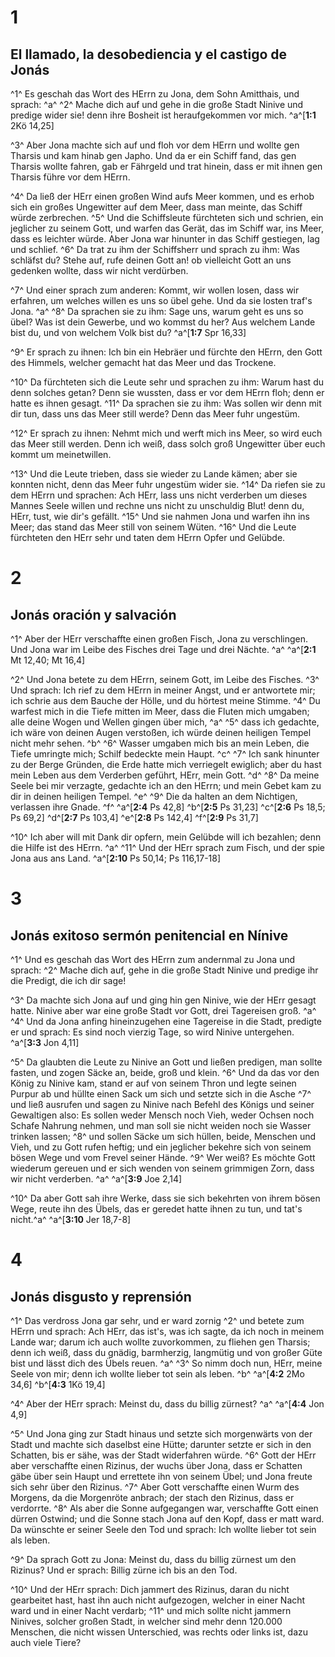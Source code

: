 # 1
## El llamado, la desobediencia y el castigo de Jonás
^1^ Es geschah das Wort des HErrn zu Jona, dem Sohn Amitthais, und sprach: ^a^ ^2^ Mache dich auf und gehe in die große Stadt Ninive und predige wider sie! denn ihre Bosheit ist heraufgekommen vor mich. 
^a^[**1:1** 2Kö 14,25]

^3^ Aber Jona machte sich auf und floh vor dem HErrn und wollte gen Tharsis und kam hinab gen Japho. Und da er ein Schiff fand, das gen Tharsis wollte fahren, gab er Fährgeld und trat hinein, dass er mit ihnen gen Tharsis führe vor dem HErrn. 

^4^ Da ließ der HErr einen großen Wind aufs Meer kommen, und es erhob sich ein großes Ungewitter auf dem Meer, dass man meinte, das Schiff würde zerbrechen. ^5^ Und die Schiffsleute fürchteten sich und schrien, ein jeglicher zu seinem Gott, und warfen das Gerät, das im Schiff war, ins Meer, dass es leichter würde. Aber Jona war hinunter in das Schiff gestiegen, lag und schlief. ^6^ Da trat zu ihm der Schiffsherr und sprach zu ihm: Was schläfst du? Stehe auf, rufe deinen Gott an! ob vielleicht Gott an uns gedenken wollte, dass wir nicht verdürben. 

^7^ Und einer sprach zum anderen: Kommt, wir wollen losen, dass wir erfahren, um welches willen es uns so übel gehe. Und da sie losten traf's Jona. ^a^ ^8^ Da sprachen sie zu ihm: Sage uns, warum geht es uns so übel? Was ist dein Gewerbe, und wo kommst du her? Aus welchem Lande bist du, und von welchem Volk bist du? 
^a^[**1:7** Spr 16,33]

^9^ Er sprach zu ihnen: Ich bin ein Hebräer und fürchte den HErrn, den Gott des Himmels, welcher gemacht hat das Meer und das Trockene. 

^10^ Da fürchteten sich die Leute sehr und sprachen zu ihm: Warum hast du denn solches getan? Denn sie wussten, dass er vor dem HErrn floh; denn er hatte es ihnen gesagt. ^11^ Da sprachen sie zu ihm: Was sollen wir denn mit dir tun, dass uns das Meer still werde? Denn das Meer fuhr ungestüm. 

^12^ Er sprach zu ihnen: Nehmt mich und werft mich ins Meer, so wird euch das Meer still werden. Denn ich weiß, dass solch groß Ungewitter über euch kommt um meinetwillen. 

^13^ Und die Leute trieben, dass sie wieder zu Lande kämen; aber sie konnten nicht, denn das Meer fuhr ungestüm wider sie. ^14^ Da riefen sie zu dem HErrn und sprachen: Ach HErr, lass uns nicht verderben um dieses Mannes Seele willen und rechne uns nicht zu unschuldig Blut! denn du, HErr, tust, wie dir's gefällt. ^15^ Und sie nahmen Jona und warfen ihn ins Meer; das stand das Meer still von seinem Wüten. ^16^ Und die Leute fürchteten den HErr sehr und taten dem HErrn Opfer und Gelübde.

# 2
## Jonás oración y salvación
^1^ Aber der HErr verschaffte einen großen Fisch, Jona zu verschlingen. Und Jona war im Leibe des Fisches drei Tage und drei Nächte. ^a^ 
^a^[**2:1** Mt 12,40; Mt 16,4]

^2^ Und Jona betete zu dem HErrn, seinem Gott, im Leibe des Fisches. ^3^ Und sprach: Ich rief zu dem HErrn in meiner Angst, und er antwortete mir; ich schrie aus dem Bauche der Hölle, und du hörtest meine Stimme. ^4^ Du warfest mich in die Tiefe mitten im Meer, dass die Fluten mich umgaben; alle deine Wogen und Wellen gingen über mich, ^a^ ^5^ dass ich gedachte, ich wäre von deinen Augen verstoßen, ich würde deinen heiligen Tempel nicht mehr sehen. ^b^ ^6^ Wasser umgaben mich bis an mein Leben, die Tiefe umringte mich; Schilf bedeckte mein Haupt. ^c^ ^7^ Ich sank hinunter zu der Berge Gründen, die Erde hatte mich verriegelt ewiglich; aber du hast mein Leben aus dem Verderben geführt, HErr, mein Gott. ^d^ ^8^ Da meine Seele bei mir verzagte, gedachte ich an den HErrn; und mein Gebet kam zu dir in deinen heiligen Tempel. ^e^ ^9^ Die da halten an dem Nichtigen, verlassen ihre Gnade. ^f^ 
^a^[**2:4** Ps 42,8] ^b^[**2:5** Ps 31,23] ^c^[**2:6** Ps 18,5; Ps 69,2] ^d^[**2:7** Ps 103,4] ^e^[**2:8** Ps 142,4] ^f^[**2:9** Ps 31,7]

^10^ Ich aber will mit Dank dir opfern, mein Gelübde will ich bezahlen; denn die Hilfe ist des HErrn. ^a^ ^11^ Und der HErr sprach zum Fisch, und der spie Jona aus ans Land.
^a^[**2:10** Ps 50,14; Ps 116,17-18]

# 3
## Jonás exitoso sermón penitencial en Nínive
^1^ Und es geschah das Wort des HErrn zum andernmal zu Jona und sprach: ^2^ Mache dich auf, gehe in die große Stadt Ninive und predige ihr die Predigt, die ich dir sage! 

^3^ Da machte sich Jona auf und ging hin gen Ninive, wie der HErr gesagt hatte. Ninive aber war eine große Stadt vor Gott, drei Tagereisen groß. ^a^ ^4^ Und da Jona anfing hineinzugehen eine Tagereise in die Stadt, predigte er und sprach: Es sind noch vierzig Tage, so wird Ninive untergehen. 
^a^[**3:3** Jon 4,11]

^5^ Da glaubten die Leute zu Ninive an Gott und ließen predigen, man sollte fasten, und zogen Säcke an, beide, groß und klein. ^6^ Und da das vor den König zu Ninive kam, stand er auf von seinem Thron und legte seinen Purpur ab und hüllte einen Sack um sich und setzte sich in die Asche ^7^ und ließ ausrufen und sagen zu Ninive nach Befehl des Königs und seiner Gewaltigen also: Es sollen weder Mensch noch Vieh, weder Ochsen noch Schafe Nahrung nehmen, und man soll sie nicht weiden noch sie Wasser trinken lassen; ^8^ und sollen Säcke um sich hüllen, beide, Menschen und Vieh, und zu Gott rufen heftig; und ein jeglicher bekehre sich von seinem bösen Wege und vom Frevel seiner Hände. ^9^ Wer weiß? Es möchte Gott wiederum gereuen und er sich wenden von seinem grimmigen Zorn, dass wir nicht verderben. ^a^ 
^a^[**3:9** Joe 2,14]

^10^ Da aber Gott sah ihre Werke, dass sie sich bekehrten von ihrem bösen Wege, reute ihn des Übels, das er geredet hatte ihnen zu tun, und tat's nicht.^a^ 
^a^[**3:10** Jer 18,7-8]

# 4
## Jonás disgusto y reprensión
^1^ Das verdross Jona gar sehr, und er ward zornig ^2^ und betete zum HErrn und sprach: Ach HErr, das ist's, was ich sagte, da ich noch in meinem Lande war; darum ich auch wollte zuvorkommen, zu fliehen gen Tharsis; denn ich weiß, dass du gnädig, barmherzig, langmütig und von großer Güte bist und lässt dich des Übels reuen. ^a^ ^3^ So nimm doch nun, HErr, meine Seele von mir; denn ich wollte lieber tot sein als leben. ^b^ 
^a^[**4:2** 2Mo 34,6] ^b^[**4:3** 1Kö 19,4]

^4^ Aber der HErr sprach: Meinst du, dass du billig zürnest? ^a^ 
^a^[**4:4** Jon 4,9]

^5^ Und Jona ging zur Stadt hinaus und setzte sich morgenwärts von der Stadt und machte sich daselbst eine Hütte; darunter setzte er sich in den Schatten, bis er sähe, was der Stadt widerfahren würde. ^6^ Gott der HErr aber verschaffte einen Rizinus, der wuchs über Jona, dass er Schatten gäbe über sein Haupt und errettete ihn von seinem Übel; und Jona freute sich sehr über den Rizinus. ^7^ Aber Gott verschaffte einen Wurm des Morgens, da die Morgenröte anbrach; der stach den Rizinus, dass er verdorrte. ^8^ Als aber die Sonne aufgegangen war, verschaffte Gott einen dürren Ostwind; und die Sonne stach Jona auf den Kopf, dass er matt ward. Da wünschte er seiner Seele den Tod und sprach: Ich wollte lieber tot sein als leben. 

^9^ Da sprach Gott zu Jona: Meinst du, dass du billig zürnest um den Rizinus? Und er sprach: Billig zürne ich bis an den Tod. 

^10^ Und der HErr sprach: Dich jammert des Rizinus, daran du nicht gearbeitet hast, hast ihn auch nicht aufgezogen, welcher in einer Nacht ward und in einer Nacht verdarb; ^11^ und mich sollte nicht jammern Ninives, solcher großen Stadt, in welcher sind mehr denn 120.000 Menschen, die nicht wissen Unterschied, was rechts oder links ist, dazu auch viele Tiere?